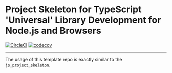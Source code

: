 # Project Skeleton for TypeScript 'Universal' Library Development for Node.js and Browsers

[![CircleCI](https://circleci.com/gh/junkurihara/ts_project_skeleton.svg?style=svg)](https://circleci.com/gh/junkurihara/ts_project_skeleton)
[![codecov](https://codecov.io/gh/junkurihara/ts_project_skeleton/branch/develop/graph/badge.svg)](https://codecov.io/gh/junkurihara/ts_project_skeleton)

---

The usage of this template repo is exactly similar to the [`js_project_skeleton`](https://github.com/junkurihara/js_project_skeleton).
